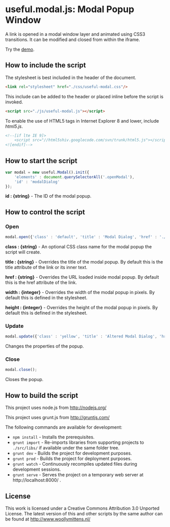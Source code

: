 # useful.modal.js: Modal Popup Window

A link is opened in a modal window layer and animated using CSS3 transitions. It can be modified and closed from within the iframe.

Try the <a href="http://www.woollymittens.nl/useful/default.php?url=useful-modal">demo</a>.

## How to include the script

The stylesheet is best included in the header of the document.

```html
<link rel="stylesheet" href="./css/useful-modal.css"/>
```

This include can be added to the header or placed inline before the script is invoked.

```html
<script src="./js/useful-modal.js"></script>
```

To enable the use of HTML5 tags in Internet Explorer 8 and lower, include *html5.js*.

```html
<!--[if lte IE 9]>
	<script src="//html5shiv.googlecode.com/svn/trunk/html5.js"></script>
<![endif]-->
```

## How to start the script

```javascript
var modal = new useful.Modal().init({
	'elements' : document.querySelectorAll('.openModal'),
	'id' : 'modalDialog'
});
```

**id : {string}** - The ID of the modal popup.

## How to control the script

### Open

```javascript
modal.open({'class' : 'default', 'title' : 'Modal Dialog', 'href' : './html/popup.html', 'width' : null, 'height' : null})
```

**class : {string}** - An optional CSS class name for the modal popup the script will create.

**title : {string}** - Overrides the title of the modal popup. By default this is the title attribute of the link or its inner text.

**href : {string}** - Overrides the URL loaded inside modal popup. By default this is the href attribute of the link.

**width : {integer}** - Overrides the width of the modal popup in pixels. By default this is defined in the stylesheet.

**height : {integer}** - Overrides the height of the modal popup in pixels. By default this is defined in the stylesheet.

### Update

```javascript
modal.update({'class' : 'yellow', 'title' : 'Altered Modal Dialog', 'href' : null, 'width' : 400, 'height' : 300})
```

Changes the properties of the popup.

### Close

```javascript
modal.close();
```

Closes the popup.

## How to build the script

This project uses node.js from http://nodejs.org/

This project uses grunt.js from http://gruntjs.com/

The following commands are available for development:
+ `npm install` - Installs the prerequisites.
+ `grunt import` - Re-imports libraries from supporting projects to `./src/libs/` if available under the same folder tree.
+ `grunt dev` - Builds the project for development purposes.
+ `grunt prod` - Builds the project for deployment purposes.
+ `grunt watch` - Continuously recompiles updated files during development sessions.
+ `grunt serve` - Serves the project on a temporary web server at http://localhost:8000/ .

## License

This work is licensed under a Creative Commons Attribution 3.0 Unported License. The latest version of this and other scripts by the same author can be found at http://www.woollymittens.nl/
